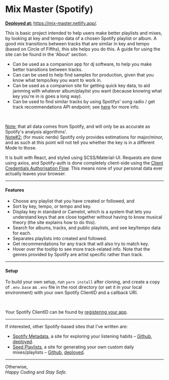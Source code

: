 # Mix Master (Spotify)
<b><ins>Deployed at:</ins> </b> <a href=https://mix-master.netlify.app/ target="_blank">https://mix-master.netlify.app/</a>. <br>

This is basic project intended to help users make better playlists and mixes, by looking at key and tempo data of a chosen Spotify playlist or album. A good mix transitions between tracks that are similar in key and tempo (based on Circle of Fifths), this site helps you do this. A guide for using the site can be found in the 'About' section. <br>

* Can be used as a companion app for dj software, to help you make better transitions between tracks.
* Can can be used to help find samples for production, given that you know what tempo/key you want to work in.
* Can be used as a companion site for getting quick key data, to aid jamming with whatever album/playlist you want (because knowing what key you're in is goes a long way).
* Can be used to find similar tracks by using Spotifys' song radio / get track recommendations API endpoint; see <a href="https://developer.spotify.com/documentation/web-api/reference/#endpoint-get-recommendations">here</a> for more info.
<br>

<ins>Note:</ins> that all data comes from Spotify, and will only be as accurate as Spotify's analysis algorithms'. \
<ins>Note#2:</ins> (for music nerds) Spotify only provides estimations for major/minor, and as such at this point will not tell you whether the key is in a different Mode to those.

It is built with React, and styled using SCSS/Material-UI. Requests are done using axios, and Spotify-auth is done completely client-side using the <a href="https://developer.spotify.com/documentation/general/guides/authorization-guide/">Client Credentials Authorisation Flow</a>. This means none of your personal data ever actually leaves your browser.



<hr>
<h4>Features</h4>

* Choose any playlist that you have created or followed, and
* Sort by key, tempo, or tempo and key.
* Display key in standard or Camelot, which is a system that lets you understand keys that are close together without having to know musical theory (the site explains how to do this).
* Search for albums, tracks, and public playlists, and see key/tempo data for each.
* Separates playlists into created and followed.
* Get recommendations for any track that will also try to match key.
* Hover over the tooltip to see more track-related info. Note that the genres provided by Spotify are artist specific rather than track.

<hr>
<h4>Setup</h4>

To build your own setup, run `yarn install` after cloning, and create a copy of `.env.base` as `.env` file in the root directory (or set it in your local environment) with your own Spotify ClientID and a callback URI.

<br>

Your Spotify ClientID can be found by <a href='https://developer.spotify.com/documentation/general/guides/app-settings/#register-your-app'>registering your app</a>.

<hr>

If interested, other Spotify-based sites that I've written are:
* <ins>Spotify Metadata</ins>, a site for exploring your listening habits – <a href=https://github.com/jacobcolyvan/spotify-metadata target="_blank"> Github</a>, <a href=https://spotify-metadata.netlify.app/ target="_blank">deployed</a>.
* <ins>Seed Playlists</ins>, a site for generating your own custom daily mixes/playlists – <a href=https://seed-playlists.netlify.app/ target="_blank"> Github</a>, <a href=https://seed-playlists.netlify.app/ target="_blank">deployed</a>.


<hr>

Otherwise, <br>
<i>Happy Coding</i> and <i>Stay Safe</i>.
